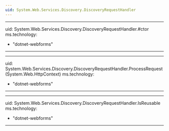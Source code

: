 ```yaml
---
uid: System.Web.Services.Discovery.DiscoveryRequestHandler
---
```


---
uid: System.Web.Services.Discovery.DiscoveryRequestHandler.#ctor
ms.technology: 
  - "dotnet-webforms"
---

---
uid: System.Web.Services.Discovery.DiscoveryRequestHandler.ProcessRequest(System.Web.HttpContext)
ms.technology: 
  - "dotnet-webforms"
---

---
uid: System.Web.Services.Discovery.DiscoveryRequestHandler.IsReusable
ms.technology: 
  - "dotnet-webforms"
---
